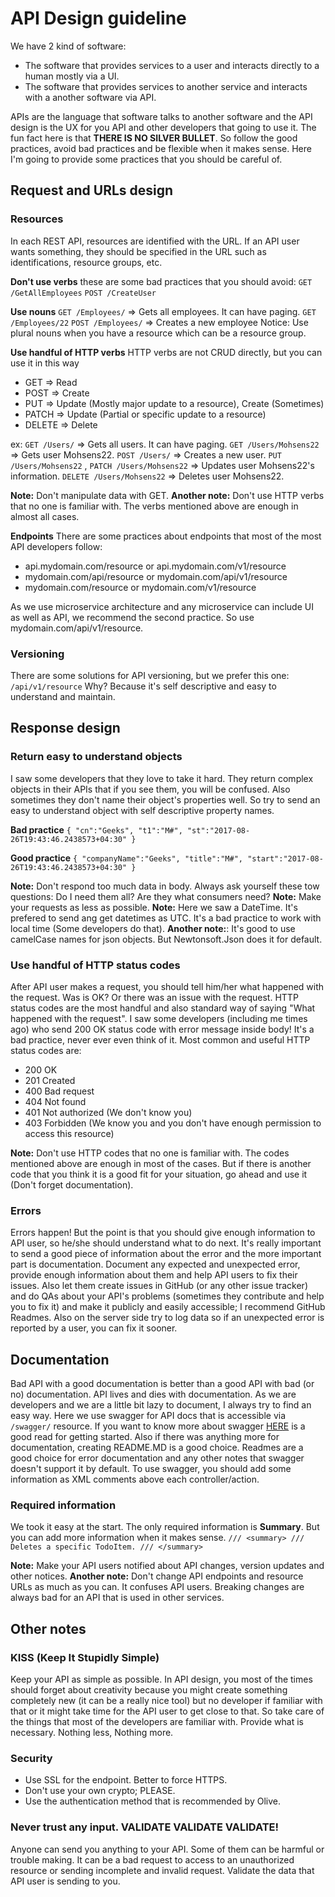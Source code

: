 # API Design guideline
We have 2 kind of software:
- The software that provides services to a user and interacts directly to a human mostly via a UI.
- The software that provides services to another service and interacts with a another software via API.

 APIs are the language that software talks to another software and the API design is the UX for you API and other developers that going to use it.
 The fun fact here is that **THERE IS NO SILVER BULLET**. So follow the good practices, avoid bad practices and be flexible when it makes sense.
 Here I'm going to provide some practices that you should be careful of.

## Request and URLs design

### Resources
In each REST API, resources are identified with the URL. If an API user wants something, they should be specified in the URL such as identifications, resource groups, etc.

**Don't use verbs**
these are some bad practices that you should avoid:
`GET /GetAllEmployees`
`POST /CreateUser`

**Use nouns**
`GET /Employees/` => Gets all employees. It can have paging.
`GET /Employees/22`
`POST /Employees/` => Creates a new employee
Notice:  Use plural nouns when you have a resource which can be a resource group.

**Use handful of HTTP verbs**
HTTP verbs are not CRUD directly, but you can use it in this way
- GET => Read
- POST => Create
- PUT => Update (Mostly major update to a resource), Create (Sometimes)
- PATCH => Update (Partial or specific update to a resource)
- DELETE => Delete

ex:
`GET /Users/` => Gets all users. It can have paging.
`GET /Users/Mohsens22` => Gets user Mohsens22.
`POST /Users/` => Creates a new user.
`PUT /Users/Mohsens22` , `PATCH /Users/Mohsens22` => Updates user Mohsens22's information.
`DELETE /Users/Mohsens22` => Deletes user Mohsens22.

**Note:** Don't manipulate data with GET.
**Another note:** Don't use HTTP verbs that no one is familiar with. The verbs mentioned above are enough in almost all cases.

**Endpoints**
There are some practices about endpoints that most of the most API developers follow:
- api.mydomain.com/resource or api.mydomain.com/v1/resource
- mydomain.com/api/resource or mydomain.com/api/v1/resource
- mydomain.com/resource or mydomain.com/v1/resource

As we use microservice architecture and any microservice can include UI as well as API, we recommend the second practice. So use mydomain.com/api/v1/resource.

### Versioning
There are some solutions for API versioning, but we prefer this one:
`/api/v1/resource`
Why? Because it's self descriptive and easy to understand and maintain.
## Response design
### Return easy to understand objects
I saw some developers that they love to take it hard. They return complex objects in their APIs that if you see them, you will be confused. Also sometimes they don't name their object's properties well. So try to send an easy to understand object with self descriptive property names.

**Bad practice**
``
{
  "cn":"Geeks",
  "t1":"M#",
  "st":"2017-08-26T19:43:46.2438573+04:30"
}
``

**Good practice**
``
{
  "companyName":"Geeks",
  "title":"M#",
  "start":"2017-08-26T19:43:46.2438573+04:30"
}
``

**Note:** Don't respond too much data in body. Always ask yourself these tow questions: Do I need them all? Are they what consumers need?
**Note:** Make your requests as less as possible.
**Note:** Here we saw a DateTime. It's prefered to send ang get datetimes as UTC. It's a bad practice to work with local time (Some developers do that).
**Another note:**: It's good to use camelCase names for json objects. But Newtonsoft.Json does it for default.

### Use handful of HTTP status codes
After API user makes a request, you should tell him/her what happened with the request. Was is OK? Or there was an issue with the request. HTTP status codes are the most handful and also standard way of saying "What happened with the request". I saw some developers (including me times ago) who send 200 OK status code with error message inside body! It's a bad practice, never ever even think of it.
Most common and useful HTTP status codes are:
- 200 OK
- 201 Created
- 400 Bad request
- 404 Not found
- 401 Not authorized (We don't know you)
- 403 Forbidden (We know you and you don't have enough permission to access this resource)

**Note:** Don't use HTTP codes that no one is familiar with. The codes mentioned above are enough in most of the cases. But if there is another code that you think it is a good fit for your situation, go ahead and use it (Don't forget documentation).

### Errors
Errors happen! But the point is that you should give enough information to API user, so he/she should understand what to do next. It's really important to send a good piece of information about the error and the more important part is documentation. Document any expected and unexpected error, provide enough information about them and help API users to fix their issues. Also let them create issues in GitHub (or any other issue tracker) and do QAs about your API's problems (sometimes they contribute and help you to fix it) and make it publicly and easily accessible; I recommend GitHub Readmes.
Also on the server side try to log data so if an unexpected error is reported by a user, you can fix it sooner.

## Documentation
Bad API with a good documentation is better than a good API with bad (or no) documentation. API lives and dies with documentation. As we are developers and we are a little bit lazy to document, I always try to find an easy way. Here we use swagger for API docs that is accessible via `/swagger/` resource. If you want to know more about swagger [HERE](https://docs.microsoft.com/en-us/aspnet/core/tutorials/web-api-help-pages-using-swagger?tabs=visual-studio) is a good read for getting started. Also if there was anything more for documentation, creating README.MD is a good choice. Readmes are a good choice for error documentation and any other notes that swagger doesn't support it by default.
To use swagger, you should add some information as XML comments above each controller/action.

### Required information
We took it easy at the start. The only required information is **Summary**. But you can add more information when it makes sense.
``
/// <summary>
/// Deletes a specific TodoItem.
/// </summary>
``

**Note:** Make your API users notified about API changes, version updates and other notices.
**Another note:** Don't change API endpoints and resource URLs as much as you can. It confuses API users. Breaking changes are always bad for an API that is used in other services.

## Other notes
### KISS (Keep It Stupidly Simple)
Keep your API as simple as possible. In API design, you most of the times should forget about creativity because you might create something completely new (it can be a really nice tool) but no developer if familiar with that or it might take time for the API user to get close to that. So take care of the things that most of the developers are familiar with.
Provide what is necessary. Nothing less, Nothing more.

### Security
- Use SSL for the endpoint. Better to force HTTPS.
- Don't use your own crypto; PLEASE.
- Use the authentication method that is recommended by Olive.

### Never trust any input. VALIDATE VALIDATE VALIDATE!
Anyone can send you anything to your API. Some of them can be harmful or trouble making. It can be a bad request to access to an unauthorized resource or sending incomplete and invalid request. Validate the data that API user is sending to you.